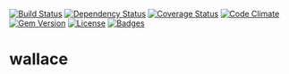 [![Build Status](https://travis-ci.org/azanar/wallace.svg)](https://travis-ci.org/azanar/wallace)
[![Dependency Status](http://img.shields.io/gemnasium/azanar/wallace.svg)](https://gemnasium.com/azanar/wallace)
[![Coverage Status](http://img.shields.io/coveralls/azanar/wallace.svg)](https://coveralls.io/r/azanar/wallace)
[![Code Climate](http://img.shields.io/codeclimate/github/azanar/wallace.svg)](https://codeclimate.com/github/azanar/wallace)
[![Gem Version](http://img.shields.io/gem/v/wallace.svg)](https://rubygems.org/gems/wallace)
[![License](http://img.shields.io/:license-mit-blue.svg)](http://azanar.mit-license.org)
[![Badges](http://img.shields.io/:badges-7/7-ff6799.svg)](https://github.com/badges/badgerbadgerbadger)

wallace
=======
